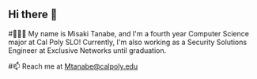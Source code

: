## Hi there 👋

#🙋🏻‍♀️ My name is Misaki Tanabe, and I'm a fourth year Computer Science major at Cal Poly SLO! Currently, I'm also working as a Security Solutions Engineer at Exclusive Networks until graduation. 

#📫 Reach me at Mtanabe@calpoly.edu
<!--
**misakitanabe/misakitanabe** is a ✨ _special_ ✨ repository because its `README.md` (this file) appears on your GitHub profile.

Here are some ideas to get you started:

- 🔭 I’m currently working on ...
- 🌱 I’m currently learning ...
- 👯 I’m looking to collaborate on ...
- 🤔 I’m looking for help with ...
- 💬 Ask me about ...
- 📫 How to reach me: ...
- 😄 Pronouns: ...
- ⚡ Fun fact: ...
-->
